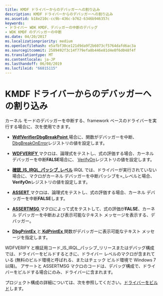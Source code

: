 ```yaml
---
title: KMDF ドライバーからのデバッガーへの割り込み
description: KMDF ドライバーからのデバッガーへの割り込み
ms.assetid: b18e210c-cc9b-436c-b762-6346b946357c
keywords:
- ドライバー WDK KMDF、デバッガーの中断のデバッグ
- WDK KMDF のデバッガーの中断
ms.date: 04/20/2017
ms.localizationpriority: medium
ms.openlocfilehash: e5afbf30ce121d9da9f2b6073cf5764dafd6ac3a
ms.sourcegitcommit: 2589492f3c14f779efa8b446e81d4e0f6d048f4f
ms.translationtype: MT
ms.contentlocale: ja-JP
ms.lasthandoff: 06/08/2019
ms.locfileid: "66815115"
---
```

# <a name="breaking-into-a-debugger-from-kmdf-drivers"></a>KMDF ドライバーからのデバッガーへの割り込み


カーネル モードのデバッガーを中断する、framework ベースのドライバーを実行する場合に、次を使用できます。

-   [ **WdfVerifierDbgBreakPoint** ](https://msdn.microsoft.com/library/windows/hardware/ff551164)場合に、関数がデバッガーを中断、 [DbgBreakOnError](registry-values-for-debugging-kmdf-drivers.md)レジストリの値を設定します。

-   [ **WDFVERIFY** ](https://msdn.microsoft.com/library/windows/hardware/ff551167)マクロは、論理式をテストし、式の評価する場合、カーネル デバッガーを中断**FALSE**場合に、 [VerifyOn](registry-values-for-debugging-kmdf-drivers.md)レジストリの値を設定します。

-   [**確認\_IS\_IRQL\_パッシブ\_レベル**](https://msdn.microsoft.com/library/windows/hardware/ff545588) IRQL では、ドライバーが実行されていない場合に、マクロがカーネル デバッガーを中断パッシブを=\_レベルと場合、 **VerifyOn**レジストリの値を設定します。

-   [ **ASSERT** ](https://msdn.microsoft.com/library/windows/hardware/ff542107)マクロは、論理式をテストし、式の評価する場合、カーネル デバッガーを中断**FALSE**します。

-   [ **ASSERTMSG** ](https://msdn.microsoft.com/library/windows/hardware/ff542113)マクロによって式をテストして、式の評価が**FALSE**、カーネル デバッガーを中断および表示可能なテキスト メッセージを表示する、デバッガー。

-   [ **DbgPrintEx** ](https://msdn.microsoft.com/library/windows/hardware/ff543634)と[ **KdPrintEx** ](https://msdn.microsoft.com/library/windows/hardware/ff548100)関数がデバッガーに表示可能なテキスト メッセージを指定します。

WDFVERIFY と検証用コード\_IS\_IRQL\_パッシブ\_リリースまたはデバッグ構成では、ドライバーをビルドするときに、ドライバー レベルのマクロが含まれている (無料のビルド環境と呼ばれる、またはチェック ビルド環境で Windows 7 以降)。 アサートと ASSERTMSG マクロのコードは、デバッグ構成で、ドライバーをビルドする場合にのみ、ドライバーに含まれます。

プロジェクト構成の詳細については、次を参照してください。[ドライバーをビルド](https://docs.microsoft.com/windows-hardware/drivers/develop/building-a-driver)します。

 

 





